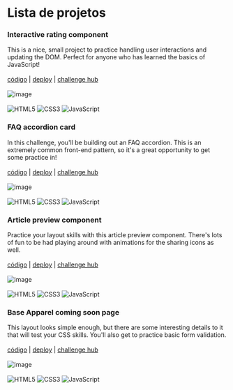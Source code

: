 # Lista de projetos
### Interactive rating component

This is a nice, small project to practice handling user interactions and updating the DOM. Perfect for anyone who has learned the basics of JavaScript!
<br>
<br>
<a href="https://github.com/henriqueduardo/frontend-mentor/tree/main/componente-interativo" target="_blank">código</a> | <a href="https://frontend-mentor-d2qs.vercel.app/" target="_blank">deploy</a> | <a href="https://www.frontendmentor.io/challenges/interactive-rating-component-koxpeBUmI" target="_blank">challenge hub</a>
<br>
<br>
![image](https://res.cloudinary.com/dz209s6jk/image/upload/f_auto,q_auto,w_700/Challenges/dm3s8oqtz0mwcaygqjhy.jpg)
<br>
<br>
![HTML5](https://img.shields.io/badge/html5-%23E34F26.svg?style=for-the-badge&logo=html5&logoColor=white)
![CSS3](https://img.shields.io/badge/css3-%231572B6.svg?style=for-the-badge&logo=css3&logoColor=white)
![JavaScript](https://img.shields.io/badge/javascript-%23323330.svg?style=for-the-badge&logo=javascript&logoColor=%23F7DF1E)

### FAQ accordion card

In this challenge, you'll be building out an FAQ accordion. This is an extremely common front-end pattern, so it's a great opportunity to get some practice in!
<br>
<br>
<a href="https://github.com/henriqueduardo/frontend-mentor/tree/main/card-accordion" target="_blank">código</a> | <a href="https://frontend-mentor-d52n.vercel.app/" target="_blank">deploy</a> | <a href="https://www.frontendmentor.io/challenges/faq-accordion-card-XlyjD0Oam" target="_blank">challenge hub</a>
<br>
<br>
![image](https://res.cloudinary.com/dz209s6jk/image/upload/f_auto,q_auto,w_700/Challenges/y4zn9ukalew5zbnodrjs.jpg)
<br>
<br>
![HTML5](https://img.shields.io/badge/html5-%23E34F26.svg?style=for-the-badge&logo=html5&logoColor=white)
![CSS3](https://img.shields.io/badge/css3-%231572B6.svg?style=for-the-badge&logo=css3&logoColor=white)
![JavaScript](https://img.shields.io/badge/javascript-%23323330.svg?style=for-the-badge&logo=javascript&logoColor=%23F7DF1E)

### Article preview component

Practice your layout skills with this article preview component. There's lots of fun to be had playing around with animations for the sharing icons as well.
<br>
<br>
<a href="https://github.com/henriqueduardo/frontend-mentor/tree/main/base-apparel-input" target="_blank">código</a> | <a href="https://base-apparel-livid.vercel.app/" target="_blank">deploy</a> | <a href="https://www.frontendmentor.io/challenges/base-apparel-coming-soon-page-5d46b47f8db8a7063f9331a0" target="_blank">challenge hub</a>
<br>
<br>
![image](https://res.cloudinary.com/dz209s6jk/image/upload/f_auto,q_auto,w_700/Challenges/xqhq3ggsxbtkv4o3av6j.jpg)
<br>
<br>
![HTML5](https://img.shields.io/badge/html5-%23E34F26.svg?style=for-the-badge&logo=html5&logoColor=white)
![CSS3](https://img.shields.io/badge/css3-%231572B6.svg?style=for-the-badge&logo=css3&logoColor=white)
![JavaScript](https://img.shields.io/badge/javascript-%23323330.svg?style=for-the-badge&logo=javascript&logoColor=%23F7DF1E)

### Base Apparel coming soon page

This layout looks simple enough, but there are some interesting details to it that will test your CSS skills. You'll also get to practice basic form validation.
<br>
<br>
<a href="https://github.com/henriqueduardo/frontend-mentor/tree/main/base-apparel-input" target="_blank">código</a> | <a href="https://base-apparel-livid.vercel.app/" target="_blank">deploy</a> | <a href="https://www.frontendmentor.io/challenges/base-apparel-coming-soon-page-5d46b47f8db8a7063f9331a0" target="_blank">challenge hub</a>
<br>
<br>
![image](https://res.cloudinary.com/dz209s6jk/image/upload/f_auto,q_auto,w_700/Challenges/oxwdbpj64r1au0gp1frc.jpg)
<br>
<br>
![HTML5](https://img.shields.io/badge/html5-%23E34F26.svg?style=for-the-badge&logo=html5&logoColor=white)
![CSS3](https://img.shields.io/badge/css3-%231572B6.svg?style=for-the-badge&logo=css3&logoColor=white)
![JavaScript](https://img.shields.io/badge/javascript-%23323330.svg?style=for-the-badge&logo=javascript&logoColor=%23F7DF1E)

